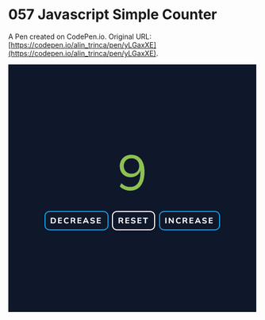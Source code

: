 # 057 Javascript Simple Counter

A Pen created on CodePen.io. Original URL: [https://codepen.io/alin_trinca/pen/yLGaxXE](https://codepen.io/alin_trinca/pen/yLGaxXE).

![Javascript Simple Counter Screenshot](javascript-simple-counter.png)
